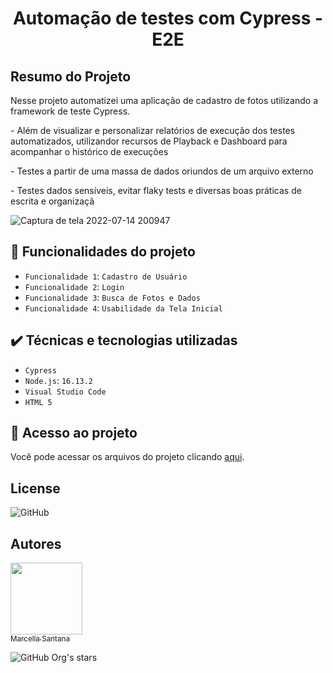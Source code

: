 <h1 align="center"> Automação de testes com Cypress - E2E </h1>

## Resumo do Projeto
<p>Nesse projeto automatizei uma aplicação de cadastro de fotos utilizando a framework de teste Cypress.</p>
<p>- Além de visualizar e personalizar relatórios de execução dos testes automatizados, utilizandor recursos de Playback e Dashboard para acompanhar o histórico de execuções</p>
<p>- Testes a partir de uma massa de dados oriundos de um arquivo externo</p>
<p>- Testes dados sensíveis, evitar flaky tests e diversas boas práticas de escrita e organizaçã</p>

![Captura de tela 2022-07-14 200947](https://user-images.githubusercontent.com/102002212/179116191-c72ba808-5278-4556-b525-2bc1bcea0d22.png)


## :hammer: Funcionalidades do projeto

- `Funcionalidade 1`: `Cadastro de Usuário` 
- `Funcionalidade 2`: `Login`
- `Funcionalidade 3`: `Busca de Fotos e Dados`
- `Funcionalidade 4`: `Usabilidade da Tela Inicial`

## ✔️ Técnicas e tecnologias utilizadas
- `Cypress`
- `Node.js`: `16.13.2`
- `Visual Studio Code`
- `HTML 5`

## 📁 Acesso ao projeto
<p>Você pode acessar os arquivos do projeto clicando <a href="https://github.com/marcellasan/projeto-automatizado-cypress/tree/master/cypress">aqui</a>.</p>


## License
<img alt="GitHub" src="https://img.shields.io/github/license/marcellasan/projeto-automatizado-cypress">

## Autores
[<img src="https://avatars.githubusercontent.com/u/102002212?s=96&v=4" width=115><br><sub>Marcella Santana</sub>](https://github.com/marcellasan) 

![GitHub Org's stars](https://img.shields.io/github/stars/marcellasan?style=social)

